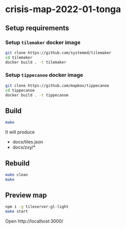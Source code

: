 # crisis-map-2022-01-tonga

## Setup requirements

### Setup `tilemaker` docker image

```bash
git clone https://github.com/systemed/tilemaker
cd tilemaker
docker build . -t tilemaker
```

### Setup `tippecanoe` docker image

```bash
git clone https://github.com/mapbox/tippecanoe
cd tippecanoe
docker build . -t tippecanoe
```

## Build

```bash
make
```

It will produce

- docs/tiles.json
- docs/zxy/\*

## Rebuild

```bash
make clean
make
```

## Preview map

```bash
npm i -g tileserver-gl-light
make start
```

Open http://localhost:3000/
